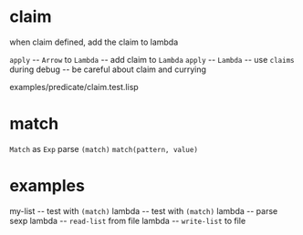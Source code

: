 # claim

when claim defined, add the claim to lambda

`apply` -- `Arrow` to `Lambda` -- add claim to `Lambda`
`apply` -- `Lambda` -- use `claims` during debug -- be careful about claim and currying

examples/predicate/claim.test.lisp

# match

`Match` as `Exp`
parse `(match)`
`match(pattern, value)`

# examples

my-list -- test with `(match)`
lambda -- test with `(match)`
lambda -- parse sexp
lambda -- `read-list` from file
lambda -- `write-list` to file
